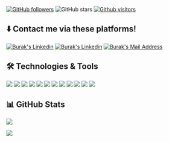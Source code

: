 [![GitHub followers](https://img.shields.io/github/followers/torukobyte?style=social)](https://github.com/torukobyte?tab=followers)
![GitHub stars](https://img.shields.io/github/stars/torukobyte?style=social)
[![Github visitors](https://visitor-badge.glitch.me/badge?page_id=torukobyte.visitor-badge)](https://GitHub.com/torukobyte/StrapDown.js/stargazers/)


## ⬇️ Contact me via these platforms! 

  <a href="https://www.twitter.com/torukobyte/" target="_blank" rel="nofollow"><img alt="Burak's Linkedin" src="https://img.shields.io/badge/Twitter-c72064??style=flat-square&logo=twitter&logoColor=white" /></a>
  <a href="https://www.linkedin.com/in/torukobyte/" target="_blank" rel="nofollow"><img alt="Burak's Linkedin" src="https://img.shields.io/badge/LinkedIn-c72064??style=flat-square&logo=linkedin&logoColor=white" /></a>
  <a href="mailto:torukobyte@gmail.com" target="_blank" rel="nofollow"><img alt="Burak's Mail Address" src="https://img.shields.io/badge/Gmail-c72064??style=flat-square&logo=gmail&logoColor=white" /></a>

## 🛠 Technologies & Tools 
<img src="https://img.shields.io/badge/Python-6e001f??style=flat-square&logo=python&logoColor=white"></img>
<img src="https://img.shields.io/badge/C%23-6e001f??style=flat-square&logo=c-sharp&logoColor=white"></img>
<img src="https://img.shields.io/badge/JavaScript-6e001f??style=flat-square&logo=javascript&logoColor=white"></img>
<img src="https://img.shields.io/badge/TypeScript-6e001f??style=flat-square&logo=typescript&logoColor=white"></img>
<img src="https://img.shields.io/badge/.Net-6e001f??style=flat-square&logo=.net&logoColor=white"></img>
<img src="https://img.shields.io/badge/Java-6e001f??style=flat-square&logo=java&logoColor=white"></img>
<img src="https://img.shields.io/badge/PHP-6e001f??style=flat-square&logo=php&logoColor=white"></img>
<img src="https://img.shields.io/badge/Ionic-6e001f??style=flat-square&logo=ionic&logoColor=white"></img>
<img src="https://img.shields.io/badge/Flutter-6e001f??style=flat-square&logo=flutter&logoColor=white"></img>
<img src="https://img.shields.io/badge/Dart-6e001f??style=flat-square&logo=dart&logoColor=white"></img>
<img src="https://img.shields.io/badge/CSS-6e001f??style=flat-square&logo=css3&logoColor=white"></img>
<img src="https://img.shields.io/badge/HTML5-6e001f??style=flat-square&logo=html5&logoColor=white"></img>



## 📊 GitHub Stats

<p align="center">
  <p>
    <img src="https://github-readme-stats.vercel.app/api?username=torukobyte&count_private=true&show_icons=true&theme=tokyonight">
</p>
  <p>
  <img src="https://github-readme-stats.vercel.app/api/top-langs/?username=torukobyte&hide=python&layout=compact&show_icons=true&theme=tokyonight">
  </p>
</p>
